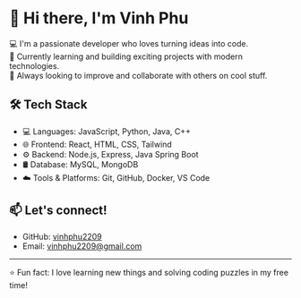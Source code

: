 # 👋 Hi there, I'm Vinh Phu

💻 I'm a passionate developer who loves turning ideas into code.  
🌱 Currently learning and building exciting projects with modern technologies.  
🚀 Always looking to improve and collaborate with others on cool stuff.

## 🛠 Tech Stack
- 💻 Languages: JavaScript, Python, Java, C++
- 🌐 Frontend: React, HTML, CSS, Tailwind
- ⚙️ Backend: Node.js, Express, Java Spring Boot
- 🛢 Database: MySQL, MongoDB
- ☁️ Tools & Platforms: Git, GitHub, Docker, VS Code

## 📫 Let's connect!
- GitHub: [vinhphu2209](https://github.com/vinhphu2209)
- Email: vinhphu2209@gmail.com

---

⭐️ Fun fact: I love learning new things and solving coding puzzles in my free time!
